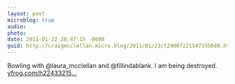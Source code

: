 ```yaml
---
layout: post
microblog: true
audio: 
photo: 
date: 2011-01-22 20:47:15 -0600
guid: http://craigmcclellan.micro.blog/2011/01/23/t29007221547335680.html
---
```

Bowling with @laura_mcclellan and @fillindablank. I am being destroyed.  [yfrog.com/h22433215...](http://yfrog.com/h224332159j)
